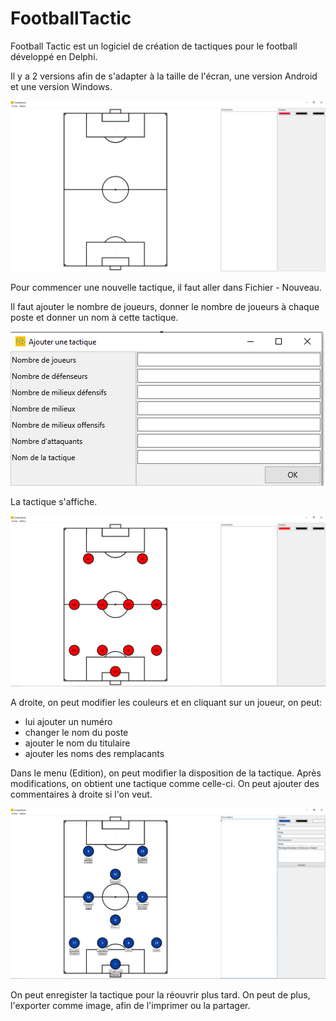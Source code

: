 # FootballTactic

Football Tactic est un logiciel de création de tactiques pour le football développé en Delphi.

Il y a 2 versions afin de s'adapter à la taille de l'écran, une version Android et une version Windows.

![Version Windows](images/CaptureWindows.PNG)

Pour commencer une nouvelle tactique, il faut aller dans Fichier - Nouveau.

Il faut ajouter le nombre de joueurs, donner le nombre de joueurs à chaque poste et donner un nom à cette tactique.

![Ajouter une tactique](images/CaptureAjouter.PNG)

La tactique s'affiche.

![Tactique générée](images/CaptureTactique.PNG)

A droite, on peut modifier les couleurs et en cliquant sur un joueur, on peut:

- lui ajouter un numéro
- changer le nom du poste
- ajouter le nom du titulaire
- ajouter les noms des remplacants

Dans le menu (Edition), on peut modifier la disposition de la tactique. Après modifications, on obtient une tactique comme celle-ci. On peut ajouter des commentaires à droite si l'on veut.

![Tactique prête](images/CaptureTactiqueComplete.PNG)

On peut enregister la tactique pour la réouvrir plus tard. On peut de plus, l'exporter comme image, afin de l'imprimer ou la partager.

